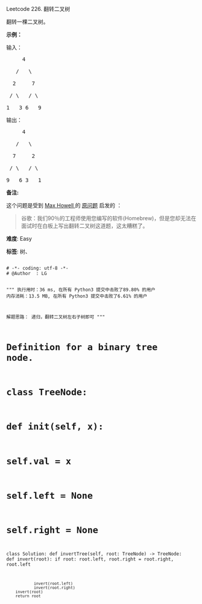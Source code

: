 Leetcode 226. 翻转二叉树
<p>翻转一棵二叉树。</p>


<p><strong>示例：</strong></p>



<p>输入：</p>



<pre>     4

   /   \

  2     7

 / \   / \

1   3 6   9</pre>



<p>输出：</p>



<pre>     4

   /   \

  7     2

 / \   / \

9   6 3   1</pre>



<p><strong>备注:</strong><br>

这个问题是受到 <a href="https://twitter.com/mxcl" target="_blank">Max Howell </a>的 <a href="https://twitter.com/mxcl/status/608682016205344768" target="_blank">原问题</a> 启发的 ：</p>



<blockquote>谷歌：我们90％的工程师使用您编写的软件(Homebrew)，但是您却无法在面试时在白板上写出翻转二叉树这道题，这太糟糕了。</blockquote>





 **难度**: Easy



 **标签**: 树、 





<div class="hcb_wrap">
<pre class="prism undefined-numbers lang-python" data-lang="Python"><code>
# -*- coding: utf-8 -*-
# @Author  : LG

"""
执行用时：36 ms, 在所有 Python3 提交中击败了89.80% 的用户
内存消耗：13.5 MB, 在所有 Python3 提交中击败了6.61% 的用户

解题思路：
    递归，翻转二叉树左右子树即可
"""
# Definition for a binary tree node.
# class TreeNode:
#     def __init__(self, x):
#         self.val = x
#         self.left = None
#         self.right = None

class Solution:
    def invertTree(self, root: TreeNode) -> TreeNode:
        def invert(root):
            if root:
                root.left, root.right = root.right, root.left

                invert(root.left)
                invert(root.right)
        invert(root)
        return root
</code></pre></div>
